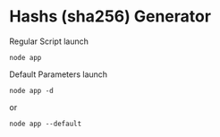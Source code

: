 # Hashs (sha256) Generator

Regular Script launch
```
node app
```

Default Parameters launch
```
node app -d
```
or
```
node app --default
```